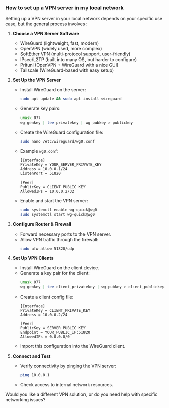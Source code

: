 ### How to set up a VPN server in my local network

Setting up a VPN server in your local network depends on your specific use case, but the general process involves:

1. **Choose a VPN Server Software**
   - WireGuard (lightweight, fast, modern)
   - OpenVPN (widely used, more complex)
   - SoftEther VPN (multi-protocol support, user-friendly)
   - IPsec/L2TP (built into many OS, but harder to configure)
   - Pritunl (OpenVPN + WireGuard with a nice GUI)
   - Tailscale (WireGuard-based with easy setup)

2. **Set Up the VPN Server**
   - Install WireGuard on the server:
     ```sh
     sudo apt update && sudo apt install wireguard
     ```
   - Generate key pairs:
     ```sh
     umask 077
     wg genkey | tee privatekey | wg pubkey > publickey
     ```
   - Create the WireGuard configuration file:
     ```sh
     sudo nano /etc/wireguard/wg0.conf
     ```
   - Example `wg0.conf`:
     ```
     [Interface]
     PrivateKey = YOUR_SERVER_PRIVATE_KEY
     Address = 10.0.0.1/24
     ListenPort = 51820

     [Peer]
     PublicKey = CLIENT_PUBLIC_KEY
     AllowedIPs = 10.0.0.2/32
     ```
   - Enable and start the VPN server:
     ```sh
     sudo systemctl enable wg-quick@wg0
     sudo systemctl start wg-quick@wg0
     ```

3. **Configure Router & Firewall**
   - Forward necessary ports to the VPN server.
   - Allow VPN traffic through the firewall:
     ```sh
     sudo ufw allow 51820/udp
     ```

4. **Set Up VPN Clients**
   - Install WireGuard on the client device.
   - Generate a key pair for the client:
     ```sh
     umask 077
     wg genkey | tee client_privatekey | wg pubkey > client_publickey
     ```
   - Create a client config file:
     ```
     [Interface]
     PrivateKey = CLIENT_PRIVATE_KEY
     Address = 10.0.0.2/24

     [Peer]
     PublicKey = SERVER_PUBLIC_KEY
     Endpoint = YOUR_PUBLIC_IP:51820
     AllowedIPs = 0.0.0.0/0
     ```
   - Import this configuration into the WireGuard client.

5. **Connect and Test**
   - Verify connectivity by pinging the VPN server:
     ```sh
     ping 10.0.0.1
     ```
   - Check access to internal network resources.

Would you like a different VPN solution, or do you need help with specific networking issues?

